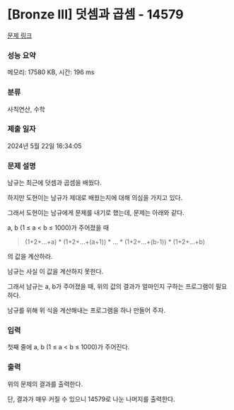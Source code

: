 # [Bronze III] 덧셈과 곱셈 - 14579 

[문제 링크](https://www.acmicpc.net/problem/14579) 

### 성능 요약

메모리: 17580 KB, 시간: 196 ms

### 분류

사칙연산, 수학

### 제출 일자

2024년 5월 22일 16:34:05

### 문제 설명

<p>남규는 최근에 덧셈과 곱셈을 배웠다.</p>

<p>하지만 도현이는 남규가 제대로 배웠는지에 대해 의심을 가지고 있다.</p>

<p>그래서 도현이는 남규에게 문제를 내기로 했는데, 문제는 아래와 같다.</p>

<p>a, b (1 ≤ a < b ≤ 1000)가 주어졌을 때</p>

<blockquote>
<p>(1+2+…+a) * (1+2+…+(a+1)) * … * (1+2+…+(b-1)) * (1+2+…+b)</p>
</blockquote>

<p>의 값을 계산하라.</p>

<p>남규는 사실 이 값을 계산하지 못한다.</p>

<p>그래서 남규는 a, b가 주어졌을 때, 위의 값의 결과가 얼마인지 구하는 프로그램이 필요하다.</p>

<p>남규를 위해 위 식을 계산해내는 프로그램을 하나 만들어 주자.</p>

### 입력 

 <p>첫째 줄에 a, b (1 ≤ a < b ≤ 1000)가 주어진다.</p>

### 출력 

 <p>위의 문제의 결과를 출력한다.</p>

<p>단, 결과가 매우 커질 수 있으니 14579로 나눈 나머지를 출력한다.</p>

